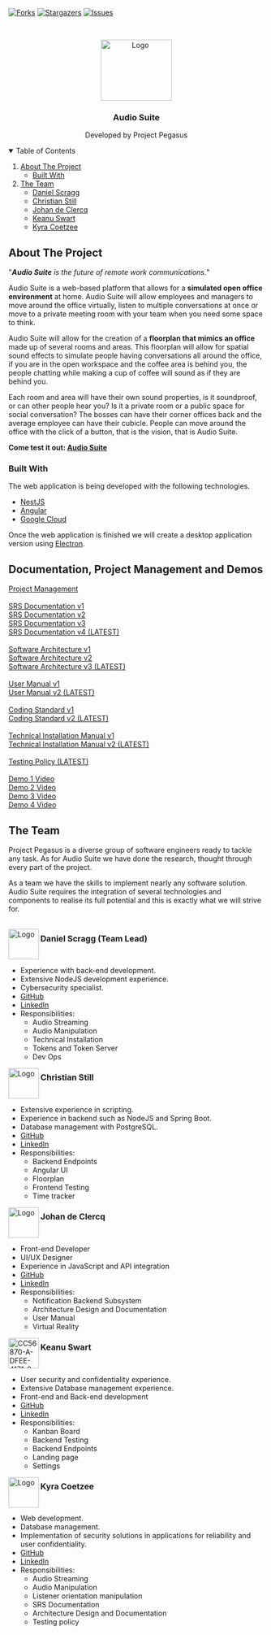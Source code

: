 <!-- BADGES -->
[![Forks][forks-shield]][forks-url]
[![Stargazers][stars-shield]][stars-url]
[![Issues][issues-shield]][issues-url]

<!-- PROJECT LOGO -->
<br />
<p align="center">
  <a href="https://github.com/COS301-SE-2021/Audio-Suite">
    <img src="https://i.ibb.co/yV2Z4Qy/pegasus-logo-white.png" alt="Logo" width="140" height="120">
  </a>

  <h3 align="center">Audio Suite</h3>

  <p align="center">
    Developed by Project Pegasus
  </p>
</p>



<!-- TABLE OF CONTENTS -->
<details open="open">
  <summary>Table of Contents</summary>
  <ol>
    <li>
      <a href="#about-the-project">About The Project</a>
      <ul>
        <li><a href="#built-with">Built With</a></li>
      </ul>
    </li>
    <li>
      <a href="#the-team">The Team</a>
      <ul>
        <li><a href="#daniel-scragg-team-lead">Daniel Scragg</a></li>
        <li><a href="#christian-still">Christian Still</a></li>
        <li><a href="#johan-de-clercq">Johan de Clercq</a></li>
        <li><a href="#keanu-swart">Keanu Swart</a></li>
        <li><a href="#kyra-coetzee">Kyra Coetzee</a></li>
      </ul>
    </li>
  </ol>
</details>

<!-- ABOUT THE PROJECT -->
## About The Project

"<i><b>Audio Suite</b> is the future of remote work communications.</i>"

Audio Suite is a web-based platform that allows for a <b>simulated open office environment</b> at home. Audio Suite will allow employees and managers to move around the office virtually, listen to multiple conversations at once or move to a private meeting room with your team when you need some space to think. 

Audio Suite will allow for the creation of a <b>floorplan that mimics an office</b> made up of several rooms and areas. 
This floorplan will allow for spatial sound effects to simulate people having conversations all around the office, if you are in the open workspace and the coffee area is behind you, the people chatting while making a cup of coffee will sound as if they are behind you. 

Each room and area will have their own sound properties, is it soundproof, or can other people hear you? Is it a private room or a public space for social conversation? The bosses can have their corner offices back and the average employee can have their cubicle. People can move around the office with the click of a button, that is the vision, that is Audio Suite.

<b>Come test it out: [Audio Suite](https://audiosuite.herokuapp.com)</b>

### Built With

The web application is being developed with the following technologies.
   * [NestJS](https://nestjs.com/)
   * [Angular](https://angular.io/)
   * [Google Cloud](https://cloud.google.com/)

Once the web application is finished we will create a desktop application version using [Electron](https://www.electronjs.org/).<br>

## Documentation, Project Management and Demos

[Project Management](https://github.com/COS301-SE-2021/Audio-Suite/projects/1)<br><br>
[SRS Documentation v1](https://drive.google.com/file/d/1cW_0c0eD5QwpPcy8b3myqKoKeTvbzBNS/view?usp=sharing)<br>
[SRS Documentation v2](https://drive.google.com/file/d/1n5fbWLnhssFZ4KAjHK9QFbJ9h47xn8Cp/view?usp=sharing)<br>
[SRS Documentation v3](https://drive.google.com/file/d/1mBSz5y9StW_y_6qSwQddD_s8WK1I74Sv/view?usp=sharing)<br>
[SRS Documentation v4 (LATEST)](https://drive.google.com/file/d/1Show-ZepETUOl6dQB__TbWnDOz9lF3hl/view?usp=sharing)<br><br>
[Software Architecture v1](https://drive.google.com/file/d/1_6Kq2Ab5VDFAlfk4lRJYHo5qI7cd5k88/view?usp=sharing)<br>
[Software Architecture v2](https://drive.google.com/file/d/1x5j2IDtB9WOvIORbZ8OizA0AyPPvHK-8/view?usp=sharing)<br>
[Software Architecture v3 (LATEST)](https://drive.google.com/file/d/1wazOQmebOINmCVKwhkYbvPpK4MFjPJ4M/view?usp=sharing)<br><br>
[User Manual v1](https://docs.google.com/presentation/d/1WyPs-JHFQsm8Ok4hJfgbjqjEimHqWq96/edit?usp=sharing&ouid=104322984998480890641&rtpof=true&sd=true)<br>
[User Manual v2 (LATEST)](https://docs.google.com/presentation/d/1f8hD0awY4qA2mVzfHauVYlugcJzRLneJ/edit?usp=sharing&ouid=104322984998480890641&rtpof=true&sd=true)<br><br>
[Coding Standard v1](https://docs.google.com/document/d/1YQJ80dcvNXtEqiYyIloxZ29m_JIRDgEnGyT02bMPX-4/edit?usp=sharing)<br>
[Coding Standard v2 (LATEST)](https://drive.google.com/file/d/1K7706wflutGc1SZ8VyrO_NUCZxaR_Iju/view?usp=sharing)<br><br>
[Technical Installation Manual v1](https://drive.google.com/file/d/1eHZHlnPZbgO99RkW2EkMcpuBRthPTxdC/view?usp=sharing)<br>
[Technical Installation Manual v2 (LATEST)](https://drive.google.com/file/d/11097zNfbyjmRKDqUONwI--LZDeiPkSEa/view?usp=sharing)<br><br>
[Testing Policy (LATEST)](https://drive.google.com/file/d/1Q0jZrO7HV1kT9i4zNPq-X8_Kxbg71KBd/view?usp=sharing)<br><br>
[Demo 1 Video](https://drive.google.com/file/d/1gB3ZV610oEa4k-CMLr_ZuZNNPa-Cul9E/view?usp=sharing)<br>
[Demo 2 Video](https://drive.google.com/file/d/1WKohde6r6xpy9Ml95WexVwvjREQtRNCr/view?usp=sharing)<br>
[Demo 3 Video](https://drive.google.com/file/d/1UdlwEwLDYw1p7xH1Y5BHAlFga6tNurdi/view?usp=sharing)<br>
[Demo 4 Video](https://drive.google.com/file/d/1wV22teOlgeQGVaqJlEeSFhTQ1n213ok2/view?usp=sharing)<br>

## The Team

Project Pegasus is a diverse group of software engineers ready to tackle any task. As for Audio Suite we have done the research, thought through every part of the project.

As a team we have the skills to implement nearly any software solution. Audio Suite requires the integration of several technologies and components to realise its full potential and this is exactly what we will strive for.<br><br>

<img align="left" src="https://i.ibb.co/G9jFtjY/3-FCC13-BF-1-C58-485-F-ACD2-FC3-C16-F0-FFDD.jpg" alt="Logo" width="60" height="60">
<h2 style="font-size: 115%">Daniel Scragg (Team Lead)</h2>
<br>
<ul style="font-size: 100%">
  <li>Experience with back-end development.</li>
  <li>Extensive NodeJS development experience.</li>
  <li>Cybersecurity specialist.</li>
  <li><a href="https://github.com/Colobodactolus">GitHub</a></li>
  <li><a href="https://www.linkedin.com/in/daniel-scragg-619102209/">LinkedIn</a></li>
  <li>Responsibilities:
    <ul style="font-size: 100%">
      <li>Audio Streaming</li>
      <li>Audio Manipulation</li>
      <li>Technical Installation</li>
      <li>Tokens and Token Server</li>
      <li>Dev Ops</li>
    </ul>
  </li>
  
</ul>

<img align="left" src="https://media-exp1.licdn.com/dms/image/C4D03AQFxSO0PLw9yEQ/profile-displayphoto-shrink_800_800/0/1622310781937?e=1634774400&v=beta&t=XTMpz9Zmylc0AfX8E_PJGKEWC3S7VTp__Sja3z9_kDw" alt="Logo" width="60" height="60">
<h2 style="font-size: 115%">Christian Still</h2>
<br>
<ul style="font-size: 100%">
  <li>Extensive experience in scripting.</li>
  <li>Experience in backend such as NodeJS and Spring Boot.</li>
  <li>Database management with PostgreSQL.</li>
  <li><a href="https://github.com/Chris-18">GitHub</a></li>
  <li><a href="https://www.linkedin.com/in/christian-still-893107210/">LinkedIn</a></li>
  <li>Responsibilities:
    <ul style="font-size: 100%">
      <li>Backend Endpoints</li>
      <li>Angular UI</li>
      <li>Floorplan</li>
      <li>Frontend Testing</li>
      <li>Time tracker</li>
    </ul>
  </li>
</ul>

<img align="left" src="https://media-exp1.licdn.com/dms/image/C4D03AQGD5s7GLvr6KQ/profile-displayphoto-shrink_800_800/0/1618669080178?e=1634774400&v=beta&t=WKcntMUdnvlakrOp6blVGQBm3nl96teH1A_2cqjTUog" alt="Logo" width="60" height="60">
<h2 style="font-size: 115%">Johan de Clercq</h2>
<br>
<ul style="font-size: 100%">
  <li>Front-end Developer</li>
  <li>UI/UX Designer</li>
  <li>Experience in JavaScript and API integration</li>
  <li><a href="https://github.com/DreamerJ1">GitHub</a></li>
  <li><a href="https://www.linkedin.com/in/johannes-de-clercq-515196210/">LinkedIn</a></li>
  <li>Responsibilities:
    <ul style="font-size: 100%">
      <li>Notification Backend Subsystem</li>
      <li>Architecture Design and Documentation</li>
      <li>User Manual</li>
      <li>Virtual Reality</li>
    </ul>
  </li>
</ul>

<img align="left" src="https://i.ibb.co/7tYK8yk/CC56870-A-DFEE-4171-9-E6-A-5-AACAB3-AB31-F.jpg" alt="CC56870-A-DFEE-4171-9-E6-A-5-AACAB3-AB31-F" alt="Logo" width="60" height="60">
<h2 style="font-size: 115%">Keanu Swart</h2>
<br>
<ul style="font-size: 100%">
  <li>User security and confidentiality experience.</li>
  <li>Extensive Database management experience.</li>
  <li>Front-end and Back-end development</li>
  <li><a href="https://github.com/KeanuSwart">GitHub</a></li>
  <li><a href="https://www.linkedin.com/in/keanu-swart-930013210/">LinkedIn</a></li>
  <li>Responsibilities:
    <ul style="font-size: 100%">
      <li>Kanban Board</li>
      <li>Backend Testing</li>
      <li>Backend Endpoints</li>
      <li>Landing page</li>
      <li>Settings</li>
    </ul>
  </li>
</ul>

<img align="left" src="https://media-exp1.licdn.com/dms/image/C4D03AQF5szMKDcprfA/profile-displayphoto-shrink_800_800/0/1621957896518?e=1634774400&v=beta&t=IQxcRD7iBINW2g-REIrDKUERRfrmCKGgvpXBz-rSFUs" alt="Logo" width="60" height="60">
<h2 style="font-size: 115%">Kyra Coetzee</h2>
<br>
<ul style="font-size: 100%">
  <li>Web development.</li>
  <li>Database management.</li>
  <li>Implementation of security solutions in applications for reliability and user confidentiality.</li>
  <li><a href="https://github.com/u19126222">GitHub</a></li>
  <li><a href="https://www.linkedin.com/in/kyra-coetzee-58a111210/">LinkedIn</a></li>
  <li>Responsibilities:
    <ul style="font-size: 100%">
      <li>Audio Streaming</li>
      <li>Audio Manipulation</li>
      <li>Listener orientation manipulation</li>
      <li>SRS Documentation</li>
      <li>Architecture Design and Documentation</li>
      <li>Testing policy</li>
    </ul>
  </li>
</ul>

<!-- LINKS & IMAGES -->
[forks-shield]: https://img.shields.io/github/forks/COS301-SE-2021/Audio-Suite?style=for-the-badge
[forks-url]: https://github.com/COS301-SE-2021/Audio-Suite/network/members
[stars-shield]: https://img.shields.io/github/stars/COS301-SE-2021/Audio-Suite?style=for-the-badge
[stars-url]: https://github.com/COS301-SE-2021/Audio-Suite/stargazers
[issues-shield]: https://img.shields.io/github/issues/COS301-SE-2021/Audio-Suite?style=for-the-badge
[issues-url]: https://github.com/COS301-SE-2021/Audio-Suite/issues
